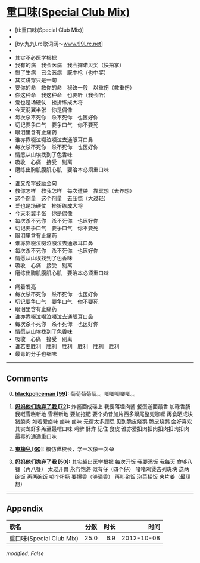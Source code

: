 # [重口味(Special Club Mix)](https://music.163.com/song?id=25638418)

* [ti:重口味(Special Club Mix)]
* 
* [by:九九Lrc歌词网～www.99Lrc.net]
* 
* 其实不必医学根据
* 我有的病　我会医病　我会攞诺贝奖（快拍掌）
* 惯了生病　已会医病　既中枪（也中奖）
* 其实讲穿只是一句
* 要你的命　救你的命　秘诀一般　以重伤（救重伤）
* 你这种命　我这种命　也要听（我会听）
* 爱也是场硬仗　挫折练成大将
* 今天羽翼半张　你是偶像
* 每次杀不死你　杀不死你　也医好你
* 切记要争口气　要争口气　你不要死
* 眼泪里含有止痛药
* 谁亦靠啜泣啜泣啜泣去通眼耳口鼻
* 每次杀不死你　杀不死你　也医好你
* 情愿从山埃找到了色香味
* 吸收　心痛　接受　别离
* 磨练出胸肌腹肌心肌　要治本必须重口味
* 
* 谁又希罕鼓励金句
* 教你怎样　教我怎样　每次遭殃　靠冥想（去养想）
* 这个剂量　这个剂量　去压惊（大过轻）
* 爱也是场硬仗　挫折练成大将
* 今天羽翼半张　你是偶像
* 每次杀不死你　杀不死你　也医好你
* 切记要争口气　要争口气　你不要死
* 眼泪里含有止痛药
* 谁亦靠啜泣啜泣啜泣去通眼耳口鼻
* 每次杀不死你　杀不死你　也医好你
* 情愿从山埃找到了色香味
* 吸收　心痛　接受　别离
* 磨练出胸肌腹肌心肌　要治本必须重口味
* 
* 痛着发亮
* 每次杀不死你　杀不死你　也医好你
* 切记要争口气　要争口气　你不要死
* 眼泪里含有止痛药
* 谁亦靠啜泣啜泣啜泣去通眼耳口鼻
* 每次杀不死你　杀不死你　也医好你
* 情愿从山埃找到了色香味
* 吸收　心痛　接受　别离
* 谁若要胜利　胜利　胜利　胜利　胜利　胜利
* 最毒的分手也细味


---

## Comments
0. **[blackpoliceman \[99\]](https://music.163.com/#/user/home?id=5836286):** 菊菊菊菊菊。。唧唧唧唧唧。。

1. **[妈妈他们抛弃了我 \[72\]](https://music.163.com/#/user/home?id=104002064):** 炸酱面成碟上 我要落埋肉酱  餐蛋送面最香 加碌香肠 我嘅雪糕新地 雪糕新地 要加拖肥 要个奶昔加片西多跟尾整兜咖喱 再食晒成块猪腩肉 如若爱卤味 卤味 卤味 无谓太多顾忌  见到脆皮烧鹅 脆皮烧鹅 会好喜欢 其实龙虾多羔至最啱口味 鸡髀 酥炸 记住 食皮 谁亦爱扣肉扣肉扣肉扣肉扣肉 最毒的通通重口味

2. **[東橡兒 \[60\]](https://music.163.com/#/user/home?id=29623743):** 模仿谭校长，学一次像一次😂

3. **[妈妈他们抛弃了我 \[50\]](https://music.163.com/#/user/home?id=104002064):** 其实超出医学根据 每次开饭 我要添饭 我每天 食够八餐（再八餐） 太过开胃 永冇饱滞 似有仔（四个仔）  啫啫鸡煲吉列斑块 送两碗饭 再两碗饭 嗌个粉肠 要爆香（够晒香） 再叫粢饭 泡菜捞饭 夹片姜（最理想）



---

## Appendix

|歌名|分数|时长|时间|
|:---|:---:|---:|---:|
|重口味(Special Club Mix)|25.0|6:9|2012-10-08

*modified: False*